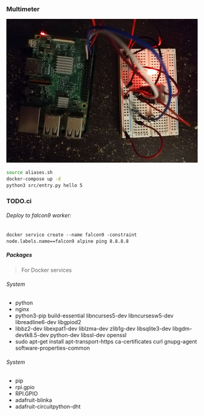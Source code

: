 ### Multimeter

![Initial setup](logo.jpg "Initial Setup")

```bash
source aliases.sh
docker-compose up -d
python3 src/entry.py hello 5
```

### TODO.ci
###### Deploy to falcon9 worker:  
`docker service create --name falcon9 -constraint node.labels.name==falcon9 alpine ping 8.8.8.8`

##### Packages
> For Docker services

###### System
- python
- nginx
- python3-pip build-essential libncurses5-dev libncursesw5-dev libreadline6-dev libgpiod2
- libbz2-dev libexpat1-dev liblzma-dev zlib1g-dev libsqlite3-dev libgdm-devtk8.5-dev python-dev libssl-dev openssl
- sudo apt-get install     apt-transport-https     ca-certificates     curl     gnupg-agent     software-properties-common
 

###### System
- pip
- rpi.gpio
- RPI.GPIO
- adafruit-blinka
- adafruit-circuitpython-dht


